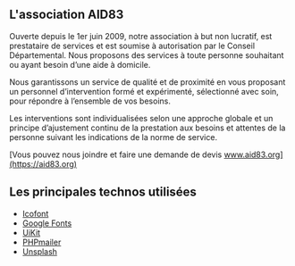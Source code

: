 ## L'association AID83
Ouverte depuis le 1er juin 2009, notre association à but non lucratif, est prestataire de services et est soumise à autorisation par le Conseil Départemental. Nous proposons des services à toute personne souhaitant ou ayant besoin d’une aide à domicile.

Nous garantissons un service de qualité et de proximité en vous proposant un personnel d’intervention formé et expérimenté, sélectionné avec soin, pour répondre à l’ensemble de vos besoins. 

Les interventions sont individualisées selon une approche globale et un principe d’ajustement continu de la prestation aux besoins et attentes de la personne suivant les indications de la norme de service.

[Vous pouvez nous joindre et faire une demande de devis www.aid83.org](https://aid83.org)

## Les principales technos utilisées
- [Icofont](https://icofont.com/)
- [Google Fonts](https://fonts.google.com/)
- [UiKit](https://getuikit.com/)
- [PHPmailer](https://github.com/PHPMailer/PHPMailer)
- [Unsplash](https://unsplash.com/)
